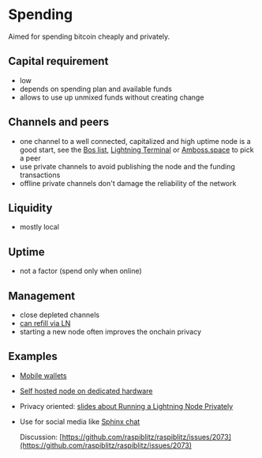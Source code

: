 # Spending

Aimed for spending bitcoin cheaply and privately.

## Capital requirement

* low
* depends on spending plan and available funds
* allows to use up unmixed funds without creating change

## Channels and peers

* one channel to a well connected, capitalized and high uptime node is a good start, see the [Bos list](../advanced-tools/bosscore.md), [Lightning Terminal](https://terminal.lightning.engineering) or [Amboss.space](https://amboss.space) to pick a peer
* use private channels to avoid publishing the node and the funding transactions
* offline private channels don't damage the reliability of the network

## Liquidity

* mostly local

## Uptime

* not a factor \(spend only when online\)

## Management

* close depleted channels 
* [can refill via LN](../createoutboundliquidity.md)
* starting a new node often improves the onchain privacy

## Examples

* [Mobile wallets](../createinboundliquidity.md#non-custodial-wallets)
* [Self hosted node on dedicated hardware](https://github.com/bavarianledger/bitcoin-nodes)
* Privacy oriented: [slides about Running a Lightning Node Privately](https://keybase.pub/oms/slides/Running_a_Lightning_Node_Privately.pdf)
* Use for social media like [Sphinx chat](https://sphinx.chat/)  

  Discussion: [https://github.com/raspiblitz/raspiblitz/issues/2073](https://github.com/raspiblitz/raspiblitz/issues/2073)

